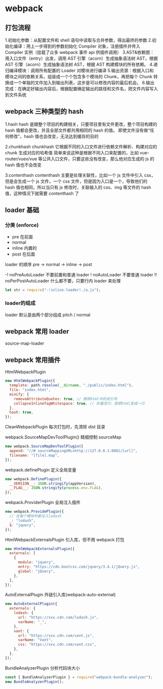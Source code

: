 # webpack

## 打包流程

1.初始化参数：从配置文件和 shell 语句中读取与合并参数，得出最终的参数 
2.初始化编译：用上一步得到的参数初始化 Compiler 对象，注册插件并传入 Compiler 实例（挂载了众多 webpack 事件 api 供插件调用）
3.AST&依赖图：用入口文件（entry）出发，调用 AST 引擎（acorn）生成抽象语法树 AST，根据 AST 引擎（acorn）生成抽象语法树 AST，根据 AST 构建模块的所有依赖。 
4.递归编译模块：调用所有配置的 Loader 对模块进行编译 
5.输出资源：根据入口和模块之间的依赖关系，组装成一个个包含多个模块的 Chunk，再把每个 Chunk 转换成一个单独的文件加入到输出列表，这步是可以修改内容的最后机会。 
6.输出完成：在确定好输出内容后，根据配置确定输出的路径和文件名，把文件内容写入到文件系统

## webpack 三种类型的 hash

1.hash
hash 是跟整个项目的构建相关，只要项目里有文件更改，整个项目构建的 hash 值都会更改，并且全部文件都共用相同的 hash 的值。
即使文件没有做“任何修改”，hash 值也会改变，无法达到缓存的目的

2.chunkhash
chunkhash 它根据不同的入口文件进行依赖文件解析、构建对应的 chunk 生成对应的哈希值
简单来说这种是根据不同入口来配置的，比如 vue-router/vuex/vue 等公共入口文件，只要这些没有改变，那么他对应生成的 js 的 hash 值也不会改变

3.contenthash
contenthash 主要是处理关联性，比如一个 js 文件中引入 css，但是会生成一个 js 文件，一个 css 文件，但是因为入口是一个，导致他们的 hash 值也相同，所以当只有 js 修改时，关联输入的 css、img 等文件的 hash 值，这种情况下就需要 contenthash 了

## loader 基础

### 分类 (enforce)

- pre 在前面
- normal
- inline 内置的
- post 在后面

loader 的顺序 pre -> normal -> inline -> post

-! noPreAutoLoader 不要前置和普通 loader
! noAutoLoader 不要普通 loader
!! noPerPostAutoLoader 什么都不要，只要行内 loader 来处理

```javascript
let str = require("-!inline-loader!./a.js");
```

### loader的组成

loader 默认是由两个部分组成 pitch / normal

## webpack 常用 loader

source-map-loader

## webpack 常用插件

HtmlWebpackPlugin

```js
new HtmlWebpackPlugin({
  template: path.resolve(__dirname, "./public/index.html"),
  file: "index.html",
  minify: {
    removeAttributeQuotes: true, // 删除html中的双引号
    collapseInlineTagWhitespace: true, // 折叠空行，即把html变成一行
  },
  hash: true,
});
```

CleanWebpackPlugin 每次打包时，先清除 dist 目录

webpack.SourceMapDevToolPlugin() 精细控制 sourceMap

```js
new webpack.SourceMapDevToolPlugin({
  append: "//# sourceMappingURL=http://127.0.0.1:8081/[url]",
  filename: "[file].map",
});
```

webpack.definePlugin 定义全局变量

```js
new webpack.DefinePlugin({
  __VERSION__: JSON.stringify(appVersion),
  __FLAG__: JSON.stringify(process.env.FLAG),
});
```

webpack.ProviderPlugin 全局注入插件

```js
new webpack.ProvidePlugin({
  // 在每个模块中都注入lodash
  _: "lodash",
  $: "jquery",
});
```

HtmlWebpackExternalsPlugin 引入库，但不用 webpack 打包

```js
new HtmlWebpackExternalsPlugin({
  externals: [
    {
      module: "jquery",
      entry: "https://cdn.bootcss.com/jquery/3.4.1/jQuery.js",
      global: "jQuery",
    },
  ],
});
```

AutoExternalPlugin 外链引入库(webpack-auto-external)

```js
new AutoExternalPlugin({
  externals: {
    lodash: {
      url: "https://xxx.cdn.com/lodash.js",
      varName: "_",
    },
    vant: {
      url: "https://xxx.cdn.com/vant.js",
      varName: "Vant",
      css: "https://xxx.cdn.com/vant.css",
    },
  },
});
```

BundleAnalyzerPlugin 分析代码块大小

```js
const { BundleAnalyzerPlugin } = require("webpack-bundle-analyzer");
new BundleAnalyzerPlugin();
```
